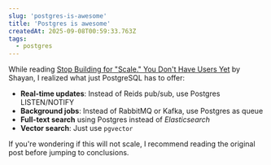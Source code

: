 ```yaml
---
slug: 'postgres-is-awesome'
title: 'Postgres is awesome'
createdAt: 2025-09-08T00:59:33.763Z
tags:
  - postgres
---
```


While reading [Stop Building for "Scale." You Don't Have Users Yet](https://dev.to/shayy/stop-building-for-scale-you-dont-have-users-yet-4aep) by Shayan, I realized what just PostgreSQL has to offer:

- **Real-time updates**: Instead of Reids pub/sub, use Postgres LISTEN/NOTIFY
- **Background jobs**: Instead of RabbitMQ or Kafka, use Postgres as queue
- **Full-text search** using Postgres instead of *Elasticsearch*
- **Vector search**: Just use `pgvector`

If you're wondering if this will not scale, I recommend reading the original post before jumping to conclusions.
